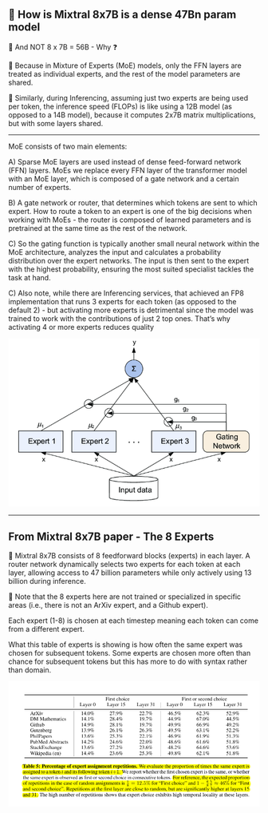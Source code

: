 ## 📌 How is Mixtral 8x7B is a dense 47Bn param model

📌 And NOT 8 x 7B = 56B - Why ❓

📌 Because in Mixture of Experts (MoE) models, only the FFN layers are treated as individual experts, and the rest of the model parameters are shared.

📌 Similarly, during Inferencing, assuming just two experts are being used per token, the inference speed (FLOPs) is like using a 12B model (as opposed to a 14B model), because it computes 2x7B matrix multiplications, but with some layers shared.

-------

MoE consists of two main elements:

A) Sparse MoE layers are used instead of dense feed-forward network (FFN) layers. MoEs we replace every FFN layer of the transformer model with an MoE layer, which is composed of a gate network and a certain number of experts.

B) A gate network or router, that determines which tokens are sent to which expert. How to route a token to an expert is one of the big decisions when working with MoEs - the router is composed of learned parameters and is pretrained at the same time as the rest of the network.

C) So the gating function is typically another small neural network within the MoE architecture, analyzes the input and calculates a probability distribution over the expert networks. The input is then sent to the expert with the highest probability, ensuring the most suited specialist tackles the task at hand.


C) Also note, while there are Inferencing services, that achieved an FP8 implementation that runs 3 experts for each token (as opposed to the default 2) - but activating more experts is detrimental since the model was trained to work with the contributions of just 2 top ones. That’s why activating 4 or more experts reduces quality

![](assets/2024-01-03-14-29-15.png)


---------------------------

## From Mixtral 8x7B paper - The 8 Experts

📌 Mixtral 8x7B consists of 8 feedforward blocks (experts) in each layer. A router network dynamically selects two experts for each token at each layer, allowing access to 47 billion parameters while only actively using 13 billion during inference.

📌 Note that the 8 experts here are not trained or specialized in specific areas (i.e., there is not an ArXiv expert, and a Github expert).

Each expert (1-8) is chosen at each timestep meaning each token can come from a different expert.

What this table of experts is showing is how often the same expert was chosen for subsequent tokens. Some experts are chosen more often than chance for subsequent tokens but this has more to do with syntax rather than domain.

![](assets/2024-01-09-15-48-38.png)